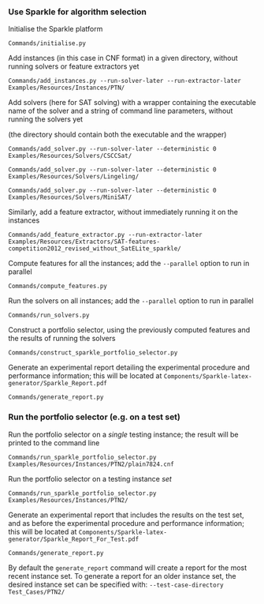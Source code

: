 ### Use Sparkle for algorithm selection

Initialise the Sparkle platform

`Commands/initialise.py`

Add instances (in this case in CNF format) in a given directory, without running solvers or feature extractors yet

`Commands/add_instances.py --run-solver-later --run-extractor-later Examples/Resources/Instances/PTN/`

Add solvers (here for SAT solving) with a wrapper containing the executable name of the solver and a string of command line parameters, without running the solvers yet

(the directory should contain both the executable and the wrapper)

`Commands/add_solver.py --run-solver-later --deterministic 0 Examples/Resources/Solvers/CSCCSat/`

`Commands/add_solver.py --run-solver-later --deterministic 0 Examples/Resources/Solvers/Lingeling/`

`Commands/add_solver.py --run-solver-later --deterministic 0 Examples/Resources/Solvers/MiniSAT/`

Similarly, add a feature extractor, without immediately running it on the instances

`Commands/add_feature_extractor.py --run-extractor-later Examples/Resources/Extractors/SAT-features-competition2012_revised_without_SatELite_sparkle/`

Compute features for all the instances; add the `--parallel` option to run in parallel

`Commands/compute_features.py`

Run the solvers on all instances; add the `--parallel` option to run in parallel

`Commands/run_solvers.py`

Construct a portfolio selector, using the previously computed features and the results of running the solvers

`Commands/construct_sparkle_portfolio_selector.py`

Generate an experimental report detailing the experimental procedure and performance information; this will be located at `Components/Sparkle-latex-generator/Sparkle_Report.pdf`

`Commands/generate_report.py`

### Run the portfolio selector (e.g. on a test set)

Run the portfolio selector on a *single* testing instance; the result will be printed to the command line

`Commands/run_sparkle_portfolio_selector.py Examples/Resources/Instances/PTN2/plain7824.cnf`

Run the portfolio selector on a testing instance *set*

`Commands/run_sparkle_portfolio_selector.py Examples/Resources/Instances/PTN2/`

Generate an experimental report that includes the results on the test set, and as before the experimental procedure and performance information; this will be located at `Components/Sparkle-latex-generator/Sparkle_Report_For_Test.pdf`

`Commands/generate_report.py`

By default the `generate_report` command will create a report for the most recent instance set. To generate a report for an older instance set, the desired instance set can be specified with: `--test-case-directory Test_Cases/PTN2/`

